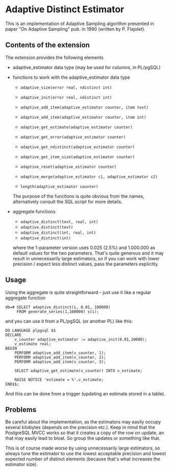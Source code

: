 Adaptive Distinct Estimator
===========================

This is an implementation of Adaptive Sampling algorithm presented in
paper "On Adaptive Sampling" pub. in 1990 (written by P. Flajolet).

Contents of the extension
-------------------------
The extension provides the following elements

* adaptive_estimator data type (may be used for columns, in PL/pgSQL)

* functions to work with the adaptive_estimator data type

    * `adaptive_size(error real, ndistinct int)`
    * `adaptive_init(error real, ndistinct int)`

    * `adaptive_add_item(adaptive_estimator counter, item text)`
    * `adaptive_add_item(adaptive_estimator counter, item int)`

    * `adaptive_get_estimate(adaptive_estimator counter)`
    * `adaptive_get_error(adaptive_estimator counter)`
    * `adaptive_get_ndistinct(adaptive_estimator counter)`
    * `adaptive_get_item_size(adaptive_estimator counter)`

    * `adaptive_reset(adaptive_estimator counter)`

    * `adaptive_merge(adaptive_estimator c1, adaptive_estimator c2)`

    * `length(adaptive_estimator counter)`

  The purpose of the functions is quite obvious from the names,
  alternatively consult the SQL script for more details.

* aggregate functions 

    * `adaptive_distinct(text, real, int)`
    * `adaptive_distinct(text)`
    * `adaptive_distinct(int, real, int)`
    * `adaptive_distinct(int)`

  where the 1-parameter version uses 0.025 (2.5%) and 1.000.000
  as default values for the two parameters. That's quite generous
  and it may result in unnecessarily large estimators, so if you
  can work with lower precision / expect less distinct values,
  pass the parameters explicitly.


Usage
-----
Using the aggregate is quite straightforward - just use it like a
regular aggregate function

    db=# SELECT adaptive_distinct(i, 0.01, 100000)
         FROM generate_series(1,100000) s(i);

and you can use it from a PL/pgSQL (or another PL) like this:

    DO LANGUAGE plpgsql $$
    DECLARE
        v_counter adaptive_estimator := adaptive_init(0.01,10000);
        v_estimate real;
    BEGIN
        PERFORM adaptive_add_item(v_counter, 1);
        PERFORM adaptive_add_item(v_counter, 2);
        PERFORM adaptive_add_item(v_counter, 3);

        SELECT adaptive_get_estimate(v_counter) INTO v_estimate;

        RAISE NOTICE 'estimate = %',v_estimate;
    END$$;

And this can be done from a trigger (updating an estimate stored
in a table).


Problems
--------
Be careful about the implementation, as the estimators may easily
occupy several kilobytes (depends on the precision etc.). Keep in
mind that the PostgreSQL MVCC works so that it creates a copy of
the row on update, an that may easily lead to bloat. So group the
updates or something like that.

This is of course made worse by using unnecessarily large estimators,
so always tune the estimator to use the lowest acceptable precision
and lowest expected number of distinct elements (because that's what
increases the estimator size).

